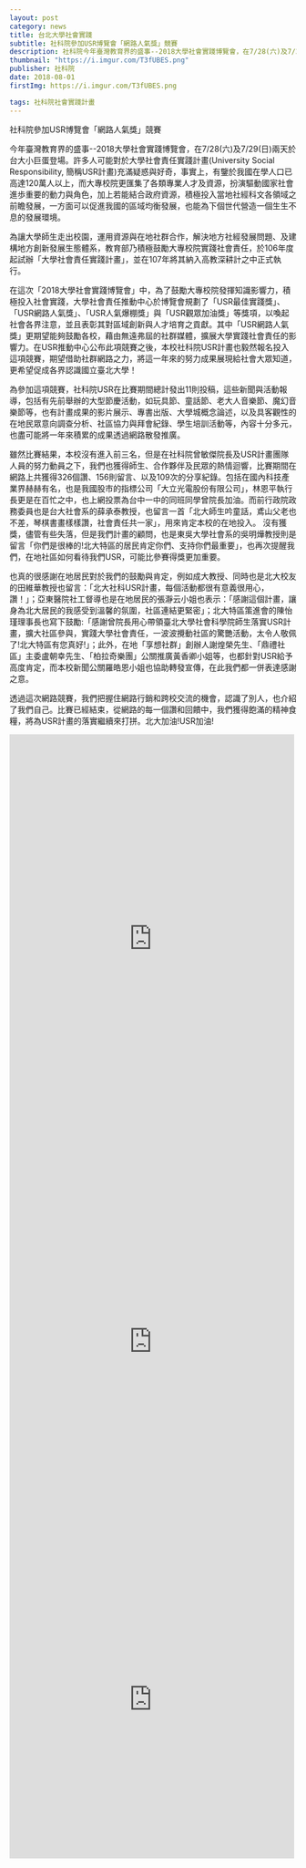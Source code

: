 ```yaml
---
layout: post
category: news
title: 台北大學社會實踐
subtitle: 社科院參加USR博覽會「網路人氣獎」競賽
description: 社科院今年臺灣教育界的盛事--2018大學社會實踐博覽會，在7/28(六)及7/29(日)兩天於台大小巨蛋登場...
thumbnail: "https://i.imgur.com/T3fUBES.png"
publisher: 社科院
date: 2018-08-01 
firstImg: https://i.imgur.com/T3fUBES.png

tags: 社科院社會實踐計畫
---
```


社科院參加USR博覽會「網路人氣獎」競賽

今年臺灣教育界的盛事--2018大學社會實踐博覽會，在7/28(六)及7/29(日)兩天於台大小巨蛋登場。許多人可能對於大學社會責任實踐計畫(University Social Responsibility, 簡稱USR計畫)充滿疑惑與好奇，事實上，有鑒於我國在學人口已高達120萬人以上，而大專校院更匯集了各類專業人才及資源，扮演驅動國家社會進歩重要的動力與角色，加上若能結合政府資源，積極投入當地社經科文各領域之前瞻發展，一方面可以促進我國的區域均衡發展，也能為下個世代營造一個生生不息的發展環境。

為讓大學師生走出校園，運用資源與在地社群合作，解決地方社經發展問題、及建構地方創新發展生態體系，教育部乃積極鼓勵大專校院實踐社會責任，於106年度起試辦「大學社會責任實踐計畫」，並在107年將其納入高教深耕計之中正式執行。

在這次「2018大學社會實踐博覽會」中，為了鼓勵大專校院發揮知識影響力，積極投入社會實踐，大學社會責任推動中心於博覽會規劃了「USR最佳實踐獎」、「USR網路人氣獎」、「USR人氣爆棚獎」與「USR觀眾加油獎」等獎項，以喚起社會各界注意，並且表彰其對區域創新與人才培育之貢獻。其中「USR網路人氣獎」更期望能夠鼓勵各校，藉由無遠弗屆的社群媒體，擴展大學實踐社會責任的影響力。在USR推動中心公布此項競賽之後，本校社科院USR計畫也毅然報名投入這項競賽，期望借助社群網路之力，將這一年來的努力成果展現給社會大眾知道，更希望促成各界認識國立臺北大學！

為參加這項競賽，社科院USR在比賽期間總計發出11則投稿，這些新聞與活動報導，包括有先前舉辦的大型節慶活動，如玩具節、童話節、老大人音樂節、魔幻音樂節等，也有計畫成果的影片展示、專書出版、大學城概念論述，以及具客觀性的在地民眾意向調查分析、社區協力與拜會紀錄、學生培訓活動等，內容十分多元，也盡可能將一年來積累的成果透過網路散發推廣。

雖然比賽結果，本校沒有進入前三名，但是在社科院曾敏傑院長及USR計畫團隊人員的努力動員之下，我們也獲得師生、合作夥伴及民眾的熱情迴響，比賽期間在網路上共獲得326個讚、156則留言、以及109次的分享紀錄。包括在國內科技產業界赫赫有名，也是我國股市的指標公司「大立光電股份有限公司」，林恩平執行長更是在百忙之中，也上網投票為台中一中的同班同學曾院長加油。而前行政院政務委員也是台大社會系的薛承泰教授，也留言一首「北大師生吟童話，鳶山父老也不差，琴棋書畫樣樣讚，社會責任共一家」，用來肯定本校的在地投入。
沒有獲獎，儘管有些失落，但是我們計畫的顧問，也是東吳大學社會系的吳明燁教授則是留言「你們是很棒的!北大特區的居民肯定你們、支持你們最重要」，也再次提醒我們，在地社區如何看待我們USR，可能比參賽得獎更加重要。

也真的很感謝在地居民對於我們的鼓勵與肯定，例如成大教授、同時也是北大校友的田維華教授也留言：「北大社科USR計畫，每個活動都很有意義很用心，讚！」；亞東醫院社工督導也是在地居民的張瀞云小姐也表示：「感謝這個計畫，讓身為北大居民的我感受到溫馨的氛圍，社區連結更緊密」；北大特區策進會的陳怡瑾理事長也寫下鼓勵:「感謝曾院長用心帶領臺北大學社會科學院師生落實USR計畫，擴大社區參與，實踐大學社會責任，一波波攪動社區的驚艷活動，太令人敬佩了!北大特區有您真好!」；此外，在地「享想社群」創辦人謝煌榮先生、「鼎禮社區」主委盧朝幸先生、「柏拉奇樂團」公關推廣黃香卿小姐等，也都針對USR給予高度肯定，而本校新聞公關羅皓恩小姐也協助轉發宣傳，在此我們都一併表達感謝之意。

透過這次網路競賽，我們把握住網路行銷和跨校交流的機會，認識了別人，也介紹了我們自己。比賽已經結束，從網路的每一個讚和回饋中，我們獲得飽滿的精神食糧，將為USR計畫的落實繼續來打拼。北大加油!USR加油!

<iframe src="https://www.facebook.com/plugins/post.php?href=https%3A%2F%2Fwww.facebook.com%2Fusrmoetw%2Fposts%2F1948579895432212&width=500" width="500" height="717" style="border:none;overflow:hidden" scrolling="no" frameborder="0" allowTransparency="true" allow="encrypted-media"></iframe>

<iframe src="https://www.facebook.com/plugins/post.php?href=https%3A%2F%2Fwww.facebook.com%2Fusrmoetw%2Fposts%2F1945891552367713&width=500" width="500" height="697" style="border:none;overflow:hidden" scrolling="no" frameborder="0" allowTransparency="true" allow="encrypted-media"></iframe>

<iframe src="https://www.facebook.com/plugins/post.php?href=https%3A%2F%2Fwww.facebook.com%2Fusrmoetw%2Fposts%2F1944616339161901&width=500" width="500" height="559" style="border:none;overflow:hidden" scrolling="no" frameborder="0" allowTransparency="true" allow="encrypted-media"></iframe>

